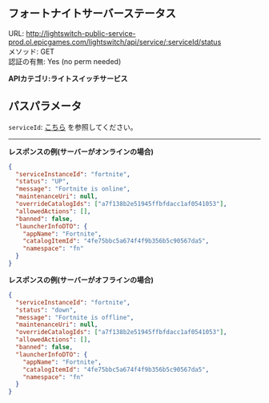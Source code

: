 ## フォートナイトサーバーステータス

URL: http://lightswitch-public-service-prod.ol.epicgames.com/lightswitch/api/service/:serviceId/status \
メソッド: GET \
認証の有無: Yes (no perm needed)

**APIカテゴリ:ライトスイッチサービス**

## パスパラメータ

`serviceId`:  [こちら](../README.md) を参照してください。

---

__レスポンスの例(サーバーがオンラインの場合)__

```json
{
  "serviceInstanceId": "fortnite",
  "status": "UP",
  "message": "Fortnite is online",
  "maintenanceUri": null,
  "overrideCatalogIds": ["a7f138b2e51945ffbfdacc1af0541053"],
  "allowedActions": [],
  "banned": false,
  "launcherInfoDTO": {
    "appName": "Fortnite",
    "catalogItemId": "4fe75bbc5a674f4f9b356b5c90567da5",
    "namespace": "fn"
  }
}
```

__レスポンスの例(サーバーがオフラインの場合)__

```json
{
  "serviceInstanceId": "fortnite",
  "status": "down",
  "message": "Fortnite is offline",
  "maintenanceUri": null,
  "overrideCatalogIds": ["a7f138b2e51945ffbfdacc1af0541053"],
  "allowedActions": [],
  "banned": false,
  "launcherInfoDTO": {
    "appName": "Fortnite",
    "catalogItemId": "4fe75bbc5a674f4f9b356b5c90567da5",
    "namespace": "fn"
  }
}
```
